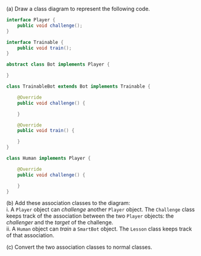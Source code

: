 <panel header="{{ icon_Q_A }} Draw class diagram: `Player`, `Bot`, etc.">

(a) Draw a class diagram to represent the following code.

```java
interface Player {
    public void challenge();
}

interface Trainable {
    public void train();
}

abstract class Bot implements Player {

}

class TrainableBot extends Bot implements Trainable {

    @Override
    public void challenge() {

    }

    @Override
    public void train() {

    }
}

class Human implements Player {

    @Override
    public void challenge() {

    }
}
```

(b) Add these association classes to the diagram:<br>
i. A `Player` object can _challenge_ another `Player` object. The `Challenge` class keeps track of the association between the two `Player` objects: the _challenger_ and the _target_ of the challenge.<br>
ii. A `Human` object can _train_ a `SmartBot` object. The `Lesson` class keeps track of that association.


(c) Convert the two association classes to normal classes.

<panel header=":key: (a)">

<pic src="{{baseUrl}}/modeling/modelingStructures/classDiagramsAdvanced/images/playerBotA.png" height="250" />
<p/>

<p/>

</panel>
<panel header=":key: (b)">

<pic src="{{baseUrl}}/modeling/modelingStructures/classDiagramsAdvanced/images/playerBotB.png" height="310" />
<p/>

<p/>

</panel>
<panel header=":key: (c)">

<pic src="{{baseUrl}}/modeling/modelingStructures/classDiagramsAdvanced/images/playerBotC.png" height="290" />
<p/>

<p/>

</panel>

<div slot="answer">



</div>
</question>
</panel>
